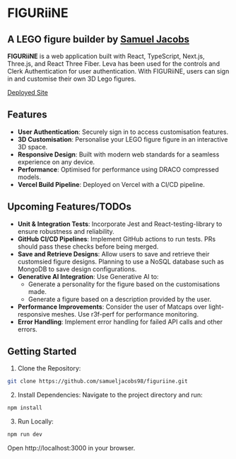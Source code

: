 # FIGURiiNE

## A LEGO figure builder by [Samuel Jacobs](https://github.com/samueljacobs98)

**FIGURiiNE** is a web application built with React, TypeScript, Next.js, Three.js, and React Three Fiber. Leva has been used for the controls and Clerk Authentication for user authentication. With FIGURiiNE, users can sign in and customise their own 3D Lego figures.

[Deployed Site](https://figuriine.vercel.app/)

## Features

- **User Authentication**: Securely sign in to access customisation features.
- **3D Customisation**: Personalise your LEGO figure figure in an interactive 3D space.
- **Responsive Design**: Built with modern web standards for a seamless experience on any device.
- **Performance**: Optimised for performance using DRACO compressed models.
- **Vercel Build Pipeline**: Deployed on Vercel with a CI/CD pipeline.

## Upcoming Features/TODOs

- **Unit & Integration Tests**: Incorporate Jest and React-testing-library to ensure robustness and reliability.
- **GitHub CI/CD Pipelines**: Implement GitHub actions to run tests. PRs should pass these checks before being merged.
- **Save and Retrieve Designs**: Allow users to save and retrieve their customsied figure designs. Planning to use a NoSQL database such as MongoDB to save design configurations.
- **Generative AI Integration**: Use Generative AI to:
  - Generate a personality for the figure based on the customisations made.
  - Generate a figure based on a description provided by the user.
- **Performance Improvements**: Consider the user of Matcaps over light-responsive meshes. Use r3f-perf for performance monitoring.
- **Error Handling**: Implement error handling for failed API calls and other errors.

## Getting Started

1. Clone the Repository:

```bash
git clone https://github.com/samueljacobs98/figuriine.git
```

2. Install Dependencies:
   Navigate to the project directory and run:

```bash
npm install
```

3. Run Locally:

```bash
npm run dev
```

Open http://localhost:3000 in your browser.
